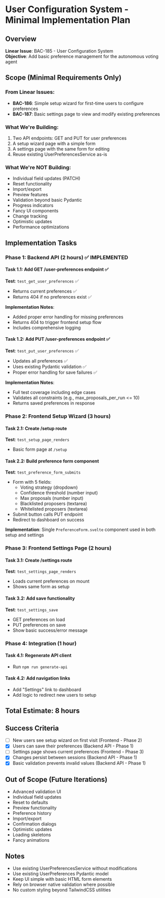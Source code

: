 # User Configuration System - Minimal Implementation Plan

## Overview

**Linear Issue**: BAC-185 - User Configuration System  
**Objective**: Add basic preference management for the autonomous voting agent

## Scope (Minimal Requirements Only)

### From Linear Issues:
- **BAC-186**: Simple setup wizard for first-time users to configure preferences
- **BAC-187**: Basic settings page to view and modify existing preferences

### What We're Building:
1. Two API endpoints: GET and PUT for user preferences
2. A setup wizard page with a simple form
3. A settings page with the same form for editing
4. Reuse existing UserPreferencesService as-is

### What We're NOT Building:
- Individual field updates (PATCH)
- Reset functionality
- Import/export
- Preview features
- Validation beyond basic Pydantic
- Progress indicators
- Fancy UI components
- Change tracking
- Optimistic updates
- Performance optimizations

## Implementation Tasks

### Phase 1: Backend API (2 hours) ✅ IMPLEMENTED

#### Task 1.1: Add GET /user-preferences endpoint ✅
**Test**: `test_get_user_preferences` ✅
- Returns current preferences ✅
- Returns 404 if no preferences exist ✅

**Implementation Notes**:
- Added proper error handling for missing preferences
- Returns 404 to trigger frontend setup flow
- Includes comprehensive logging

#### Task 1.2: Add PUT /user-preferences endpoint ✅
**Test**: `test_put_user_preferences` ✅
- Updates all preferences ✅
- Uses existing Pydantic validation ✅
- Proper error handling for save failures ✅

**Implementation Notes**:
- Full test coverage including edge cases
- Validates all constraints (e.g., max_proposals_per_run <= 10)
- Returns saved preferences in response

### Phase 2: Frontend Setup Wizard (3 hours)

#### Task 2.1: Create /setup route
**Test**: `test_setup_page_renders`
- Basic form page at `/setup`

#### Task 2.2: Build preference form component
**Test**: `test_preference_form_submits`
- Form with 5 fields:
  - Voting strategy (dropdown)
  - Confidence threshold (number input)
  - Max proposals (number input)
  - Blacklisted proposers (textarea)
  - Whitelisted proposers (textarea)
- Submit button calls PUT endpoint
- Redirect to dashboard on success

**Implementation**: Single `PreferenceForm.svelte` component used in both setup and settings

### Phase 3: Frontend Settings Page (2 hours)

#### Task 3.1: Create /settings route
**Test**: `test_settings_page_renders`
- Loads current preferences on mount
- Shows same form as setup

#### Task 3.2: Add save functionality
**Test**: `test_settings_save`
- GET preferences on load
- PUT preferences on save
- Show basic success/error message

### Phase 4: Integration (1 hour)

#### Task 4.1: Regenerate API client
- Run `npm run generate-api`

#### Task 4.2: Add navigation links
- Add "Settings" link to dashboard
- Add logic to redirect new users to setup

## Total Estimate: 8 hours

## Success Criteria

- [ ] New users see setup wizard on first visit (Frontend - Phase 2)
- [x] Users can save their preferences (Backend API - Phase 1)
- [ ] Settings page shows current preferences (Frontend - Phase 3)
- [x] Changes persist between sessions (Backend API - Phase 1)
- [x] Basic validation prevents invalid values (Backend API - Phase 1)

## Out of Scope (Future Iterations)

- Advanced validation UI
- Individual field updates
- Reset to defaults
- Preview functionality
- Preference history
- Import/export
- Confirmation dialogs
- Optimistic updates
- Loading skeletons
- Fancy animations

## Notes

- Use existing UserPreferencesService without modifications
- Use existing UserPreferences Pydantic model
- Keep UI simple with basic HTML form elements
- Rely on browser native validation where possible
- No custom styling beyond TailwindCSS utilities